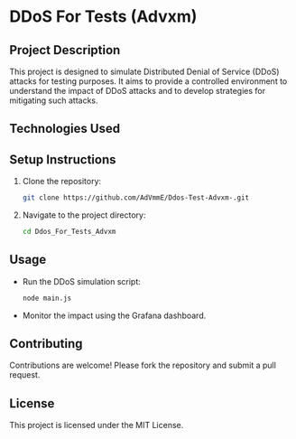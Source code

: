 # DDoS For Tests (Advxm)

## Project Description
This project is designed to simulate Distributed Denial of Service (DDoS) attacks for testing purposes. It aims to provide a controlled environment to understand the impact of DDoS attacks and to develop strategies for mitigating such attacks.

## Technologies Used


## Setup Instructions
1. Clone the repository:
    ```sh
    git clone https://github.com/AdVmmE/Ddos-Test-Advxm-.git
    ```
2. Navigate to the project directory:
    ```sh
    cd Ddos_For_Tests_Advxm
    ```

## Usage
- Run the DDoS simulation script:
    ```sh
    node main.js
    ```
- Monitor the impact using the Grafana dashboard.

## Contributing
Contributions are welcome! Please fork the repository and submit a pull request.

## License
This project is licensed under the MIT License.